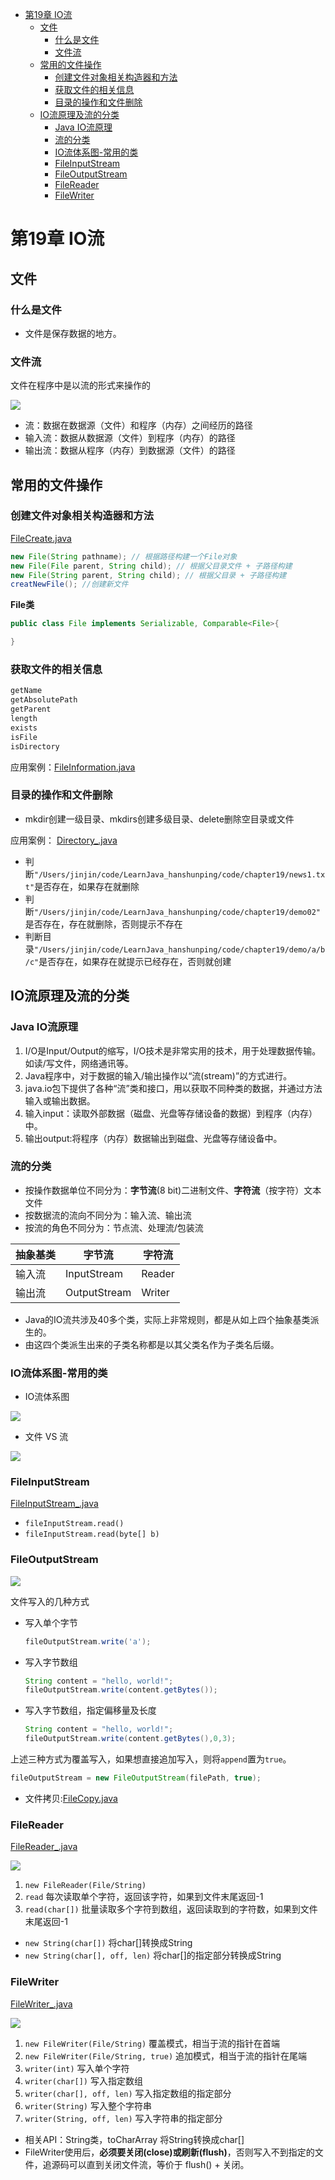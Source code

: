 - [第19章 IO流](#第19章-io流)
  - [文件](#文件)
    - [什么是文件](#什么是文件)
    - [文件流](#文件流)
  - [常用的文件操作](#常用的文件操作)
    - [创建文件对象相关构造器和方法](#创建文件对象相关构造器和方法)
    - [获取文件的相关信息](#获取文件的相关信息)
    - [目录的操作和文件删除](#目录的操作和文件删除)
  - [IO流原理及流的分类](#io流原理及流的分类)
    - [Java IO流原理](#java-io流原理)
    - [流的分类](#流的分类)
    - [IO流体系图-常用的类](#io流体系图-常用的类)
    - [FileInputStream](#fileinputstream)
    - [FileOutputStream](#fileoutputstream)
    - [FileReader](#filereader)
    - [FileWriter](#filewriter)
# 第19章 IO流
## 文件
### 什么是文件
* 文件是保存数据的地方。

### 文件流
文件在程序中是以流的形式来操作的

<img src="/notes/img-ch19/IO.png">

* 流：数据在数据源（文件）和程序（内存）之间经历的路径
* 输入流：数据从数据源（文件）到程序（内存）的路径
* 输出流：数据从程序（内存）到数据源（文件）的路径

## 常用的文件操作
### 创建文件对象相关构造器和方法
[FileCreate.java](/code/chapter19/src/com/jinjin/file/FileCreate.java)
```java
new File(String pathname); // 根据路径构建一个File对象
new File(File parent, String child); // 根据父目录文件 + 子路径构建
new File(String parent, String child); // 根据父目录 + 子路径构建
creatNewFile(); //创建新文件
```

**File类**
```java
public class File implements Serializable, Comparable<File>{

}
```

### 获取文件的相关信息
```java
getName
getAbsolutePath
getParent
length
exists
isFile
isDirectory
```
应用案例：[FileInformation.java](/code/chapter19/src/com/jinjin/file/FileInformation.java)

### 目录的操作和文件删除
* mkdir创建一级目录、mkdirs创建多级目录、delete删除空目录或文件

应用案例： [Directory_.java](/code/chapter19/src/com/jinjin/file/Directory_.java)
* 判断`"/Users/jinjin/code/LearnJava_hanshunping/code/chapter19/news1.txt"`是否存在，如果存在就删除
* 判断`"/Users/jinjin/code/LearnJava_hanshunping/code/chapter19/demo02"`是否存在，存在就删除，否则提示不存在
* 判断目录`"/Users/jinjin/code/LearnJava_hanshunping/code/chapter19/demo/a/b/c"`是否存在，如果存在就提示已经存在，否则就创建

## IO流原理及流的分类
### Java IO流原理
1. I/O是Input/Output的缩写，I/O技术是非常实用的技术，用于处理数据传输。如读/写文件，网络通讯等。
2. Java程序中，对于数据的输入/输出操作以“流(stream)”的方式进行。
3. java.io包下提供了各种“流”类和接口，用以获取不同种类的数据，并通过方法输入或输出数据。
4. 输入input：读取外部数据（磁盘、光盘等存储设备的数据）到程序（内存）中。
5. 输出output:将程序（内存）数据输出到磁盘、光盘等存储设备中。

### 流的分类
* 按操作数据单位不同分为：**字节流**(8 bit)二进制文件、**字符流**（按字符）文本文件
* 按数据流的流向不同分为：输入流、输出流
* 按流的角色不同分为：节点流、处理流/包装流

|抽象基类|字节流|字符流|
|----|----|----|
|输入流|InputStream|Reader|
|输出流|OutputStream|Writer|

* Java的IO流共涉及40多个类，实际上非常规则，都是从如上四个抽象基类派生的。
* 由这四个类派生出来的子类名称都是以其父类名作为子类名后缀。

### IO流体系图-常用的类
* IO流体系图

<img src="/notes/img-ch19/IO流思维导图.png">

* 文件 VS 流

<img src="/notes/img-ch19/文件VS流.png">

### FileInputStream
[FileInputStream_.java](/code/chapter19/src/com/jinjin/inputstream_/FileInputStream_.java)
* `fileInputStream.read()`
* `fileInputStream.read(byte[] b)`

### FileOutputStream

<img src="/notes/img-ch19/OutputStream.png">

文件写入的几种方式
* 写入单个字节
  ```java
  fileOutputStream.write('a');
  ```
* 写入字节数组
  ```java
  String content = "hello, world!";
  fileOutputStream.write(content.getBytes());
  ```
* 写入字节数组，指定偏移量及长度
  ```java
  String content = "hello, world!";
  fileOutputStream.write(content.getBytes(),0,3);
  ```

上述三种方式为覆盖写入，如果想直接追加写入，则将`append`置为`true`。
```java
fileOutputStream = new FileOutputStream(filePath, true);
```

* 文件拷贝:[FileCopy.java](/code/chapter19/src/com/jinjin/outputstream_/FileCopy.java)

### FileReader
[FileReader_.java](/code/chapter19/src/com/jinjin/reader_/FileReader_.java)

<img src="/notes/img-ch19/FileReader.png">

1. `new FileReader(File/String)`
2. `read` 每次读取单个字符，返回该字符，如果到文件末尾返回-1
3. `read(char[])` 批量读取多个字符到数组，返回读取到的字符数，如果到文件末尾返回-1

* `new String(char[])` 将char[]转换成String
* `new String(char[], off, len)` 将char[]的指定部分转换成String

### FileWriter
[FileWriter_.java](/code/chapter19/src/com/jinjin/writer_/FileWriter_.java)

<img src="/notes/img-ch19/FileWriter.png">

1. `new FileWriter(File/String)` 覆盖模式，相当于流的指针在首端
2. `new FileWriter(File/String, true)` 追加模式，相当于流的指针在尾端
3. `writer(int)` 写入单个字符
4. `writer(char[])` 写入指定数组
5. `writer(char[], off, len)` 写入指定数组的指定部分
6. `writer(String)` 写入整个字符串
7. `writer(String, off, len)` 写入字符串的指定部分

* 相关API：String类，toCharArray 将String转换成char[]
* FileWriter使用后，**必须要关闭(close)或刷新(flush)**，否则写入不到指定的文件，追源码可以直到关闭文件流，等价于 flush() + 关闭。